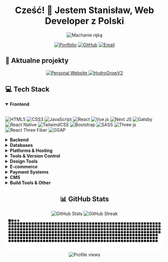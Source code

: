 # <div align="center">Cześć! 👋 Jestem Stanisław, Web Developer z Polski</div>

<div align="center">
  <img src="https://user-images.githubusercontent.com/74038190/214644152-52f47eb3-5e31-4f47-8758-05c9468d5596.gif" height="45" width="auto" alt="Machanie ręką">
</div>

<div align="center">
  
  [![Portfolio](https://img.shields.io/badge/Portfolio-smiko.pl-brightgreen?style=for-the-badge&logo=safari&logoColor=white)](https://smiko.pl)
  [![GitHub](https://img.shields.io/badge/GitHub-Profile-blue?style=for-the-badge&logo=github&logoColor=white)](https://github.com/mikolajczykstanislaw)
  [![Email](https://img.shields.io/badge/Email-Contact-red?style=for-the-badge&logo=gmail&logoColor=white)](mailto:kontakt@smiko.pl)
  
</div>

## 🚀 Aktualne projekty

<div align="center">
  <a href="https://smiko.pl" target="_blank">
    <img src="https://img.shields.io/badge/Personal_Website-smiko.pl-2ea44f?style=for-the-badge&logo=safari&logoColor=white" alt="Personal Website">
  </a>
  
  <a href="https://github.com/mikolajczykstanislaw/HydroGrowV2" target="_blank">
    <img src="https://img.shields.io/badge/Mobile_App-HydroGrowV2-blue?style=for-the-badge&logo=react&logoColor=white" alt="HydroGrowV2">
  </a>
</div>

## 💻 Tech Stack

<details open>
  <summary><b>Frontend</b></summary>
  <br>
  
  ![HTML5](https://img.shields.io/badge/html5-%23E34F26.svg?style=for-the-badge&logo=html5&logoColor=white)
  ![CSS3](https://img.shields.io/badge/css3-%231572B6.svg?style=for-the-badge&logo=css3&logoColor=white)
  ![JavaScript](https://img.shields.io/badge/javascript-%23323330.svg?style=for-the-badge&logo=javascript&logoColor=%23F7DF1E)
  ![React](https://img.shields.io/badge/react-%2320232a.svg?style=for-the-badge&logo=react&logoColor=%2361DAFB)
  ![Vue.js](https://img.shields.io/badge/vuejs-%2335495e.svg?style=for-the-badge&logo=vuedotjs&logoColor=%234FC08D)
  ![Next JS](https://img.shields.io/badge/Next-black?style=for-the-badge&logo=next.js&logoColor=white)
  ![Gatsby](https://img.shields.io/badge/Gatsby-%23663399.svg?style=for-the-badge&logo=gatsby&logoColor=white)
  ![React Native](https://img.shields.io/badge/react_native-%2320232a.svg?style=for-the-badge&logo=react&logoColor=%2361DAFB)
  ![TailwindCSS](https://img.shields.io/badge/tailwindcss-%2338B2AC.svg?style=for-the-badge&logo=tailwind-css&logoColor=white)
  ![Bootstrap](https://img.shields.io/badge/bootstrap-%23563D7C.svg?style=for-the-badge&logo=bootstrap&logoColor=white)
  ![SASS](https://img.shields.io/badge/SASS-hotpink.svg?style=for-the-badge&logo=SASS&logoColor=white)
  ![Three js](https://img.shields.io/badge/threejs-black?style=for-the-badge&logo=three.js&logoColor=white)
  ![React Three Fiber](https://img.shields.io/badge/react_three_fiber-%2361DAFB.svg?style=for-the-badge&logo=react&logoColor=white)
  ![GSAP](https://img.shields.io/badge/GSAP-%23202020.svg?style=for-the-badge&logo=greensock&logoColor=white)
</details>

<details>
  <summary><b>Backend</b></summary>
  <br>
  
  ![NodeJS](https://img.shields.io/badge/node.js-6DA55F?style=for-the-badge&logo=node.js&logoColor=white)
  ![PHP](https://img.shields.io/badge/php-%23777BB4.svg?style=for-the-badge&logo=php&logoColor=white)
  ![Express.js](https://img.shields.io/badge/express.js-%23404d59.svg?style=for-the-badge&logo=express&logoColor=%2361DAFB)
</details>

<details>
  <summary><b>Databases</b></summary>
  <br>
  
  ![MongoDB](https://img.shields.io/badge/MongoDB-%234ea94b.svg?style=for-the-badge&logo=mongodb&logoColor=white)
  ![MySQL](https://img.shields.io/badge/mysql-%234479A1.svg?style=for-the-badge&logo=mysql&logoColor=white)
  ![Firebase](https://img.shields.io/badge/firebase-%23039BE5.svg?style=for-the-badge&logo=firebase)
</details>

<details>
  <summary><b>Platforms & Hosting</b></summary>
  <br>
  
  ![Vercel](https://img.shields.io/badge/vercel-%23000000.svg?style=for-the-badge&logo=vercel&logoColor=white)
  ![Cloudflare](https://img.shields.io/badge/Cloudflare-F38020?style=for-the-badge&logo=Cloudflare&logoColor=white)
  ![Hostinger](https://img.shields.io/badge/hostinger-%23FF8C00.svg?style=for-the-badge&logo=hostinger&logoColor=white)
  ![Netlify](https://img.shields.io/badge/netlify-%23000000.svg?style=for-the-badge&logo=netlify&logoColor=#00C7B7)
</details>

<details>
  <summary><b>Tools & Version Control</b></summary>
  <br>
  
  ![Git](https://img.shields.io/badge/git-%23F05033.svg?style=for-the-badge&logo=git&logoColor=white)
  ![GitHub](https://img.shields.io/badge/github-%23121011.svg?style=for-the-badge&logo=github&logoColor=white)
  ![NPM](https://img.shields.io/badge/NPM-%23CB3837.svg?style=for-the-badge&logo=npm&logoColor=white)
  ![Gulp](https://img.shields.io/badge/gulp-%23CF4647.svg?style=for-the-badge&logo=gulp&logoColor=white)
  ![Webpack](https://img.shields.io/badge/webpack-%238DD6F9.svg?style=for-the-badge&logo=webpack&logoColor=black)
</details>

<details>
  <summary><b>Design Tools</b></summary>
  <br>
  
  ![Figma](https://img.shields.io/badge/figma-%23F24E1E.svg?style=for-the-badge&logo=figma&logoColor=white)
  ![Adobe XD](https://img.shields.io/badge/Adobe%20XD-470137?style=for-the-badge&logo=Adobe%20XD&logoColor=#FF61F6)
</details>

<details>
  <summary><b>E-commerce</b></summary>
  <br>
  
  ![WooCommerce](https://img.shields.io/badge/woocommerce-%23746A5B.svg?style=for-the-badge&logo=woocommerce&logoColor=white)
  ![PrestaShop](https://img.shields.io/badge/prestashop-%230F4B6E.svg?style=for-the-badge&logo=prestashop&logoColor=white)
</details>

<details>
  <summary><b>Payment Systems</b></summary>
  <br>
  
  ![Stripe](https://img.shields.io/badge/stripe-%23308ADA.svg?style=for-the-badge&logo=stripe&logoColor=white)
  ![PayPal](https://img.shields.io/badge/PayPal-00457C?style=for-the-badge&logo=paypal&logoColor=white)
</details>

<details>
  <summary><b>CMS</b></summary>
  <br>
  
  ![WordPress](https://img.shields.io/badge/WordPress-%23117AC9.svg?style=for-the-badge&logo=WordPress&logoColor=white)
  ![Moodle](https://img.shields.io/badge/moodle-%238CBB33.svg?style=for-the-badge&logo=moodle&logoColor=white)
</details>

<details>
  <summary><b>Build Tools & Other</b></summary>
  <br>
  
  ![Vite](https://img.shields.io/badge/vite-%23646CFF.svg?style=for-the-badge&logo=vite&logoColor=white)
  ![Appwrite](https://img.shields.io/badge/appwrite-%23000000.svg?style=for-the-badge&logo=appwrite&logoColor=white)
  ![NativeWind](https://img.shields.io/badge/nativewind-%2332D5A2.svg?style=for-the-badge&logo=react&logoColor=white)
</details>

<div align="center">
  <h2>📊 GitHub Stats</h2>
  <img src="https://github-readme-stats.vercel.app/api?username=mikolajczykstanislaw&show_icons=true&theme=dark" alt="GitHub Stats" />
  <img src="https://github-readme-streak-stats.herokuapp.com/?user=mikolajczykstanislaw&theme=dark" alt="GitHub Streak" />
</div>

<div align="center">
  <picture>
    <source media="(prefers-color-scheme: dark)" srcset="https://raw.githubusercontent.com/mikolajczykstanislaw/mikolajczykstanislaw/output/github-snake-dark.svg" />
    <source media="(prefers-color-scheme: light)" srcset="https://raw.githubusercontent.com/mikolajczykstanislaw/mikolajczykstanislaw/output/github-snake.svg" />
    <img alt="github-snake" src="https://raw.githubusercontent.com/mikolajczykstanislaw/mikolajczykstanislaw/output/github-snake.svg" />
  </picture>
</div>

<div align="center">
  <img src="https://komarev.com/ghpvc/?username=mikolajczykstanislaw&label=Profile%20views&color=0e75b6&style=flat" alt="Profile views" />
</div>
